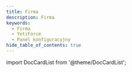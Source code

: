 ```yaml
---
title: Firma
description: Firma
keywords:
  - Firma
  - YetiForce
  - Panel konfiguracyjny
hide_table_of_contents: true
---
```


import DocCardList from '@theme/DocCardList';

<DocCardList />
